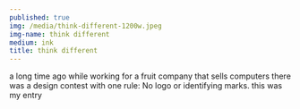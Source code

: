 ```yaml
---
published: true
img: /media/think-different-1200w.jpeg
img-name: think different
medium: ink
title: think different
---
```



a long time ago while working for a fruit company that sells computers there was a design contest with one rule: No logo or identifying marks. this was my entry
